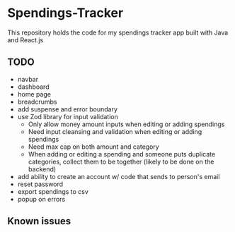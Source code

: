 # Spendings-Tracker
This repository holds the code for my spendings tracker app built with Java and React.js


## TODO
- navbar
- dashboard
- home page
- breadcrumbs
- add suspense and error boundary 
- use Zod library for input validation
    - Only allow money amount inputs when editing or adding spendings
    - Need input cleansing and validation when editing or adding spendings
    - Need max cap on both amount and category
    - When adding or editing a spending and someone puts duplicate categories, collect them to be together (likely to be done on the backend)
- add ability to create an account w/ code that sends to person's email
- reset password
- export spendings to csv
- popup on errors

## Known issues